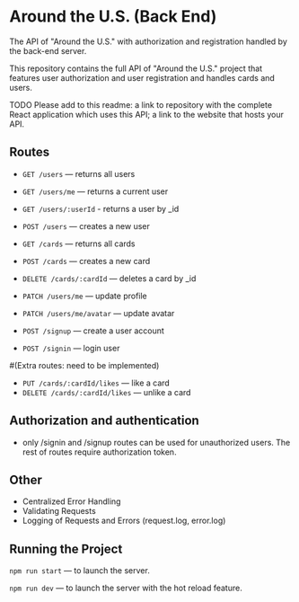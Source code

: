 # Around the U.S. (Back End)

The API of "Around the U.S." with authorization and registration handled by the back-end server.

This repository contains the full API of "Around the U.S." project that features user authorization and user registration and handles cards and users.

TODO
Please add to this readme:
a link to repository with the complete React application which uses this API;
a link to the website that hosts your API.

## Routes

* `GET /users` — returns all users
* `GET /users/me` — returns a current user
* `GET /users/:userId` - returns a user by _id
* `POST /users` — creates a new user

* `GET /cards` — returns all cards
* `POST /cards` — creates a new card
* `DELETE /cards/:cardId` — deletes a card by _id

* `PATCH /users/me` — update profile
* `PATCH /users/me/avatar` — update avatar

* `POST /signup` — create a user account
* `POST /signin` — login user


#(Extra routes: need to be implemented)
* `PUT /cards/:cardId/likes` — like a card
* `DELETE /cards/:cardId/likes` — unlike a card


## Authorization and authentication
* only /signin and /signup routes can be used for unauthorized users. The rest of routes require authorization token.

## Other
* Centralized Error Handling
* Validating Requests
* Logging of Requests and Errors (request.log, error.log)


## Running the Project

`npm run start` — to launch the server.

`npm run dev` — to launch the server with the hot reload feature.
